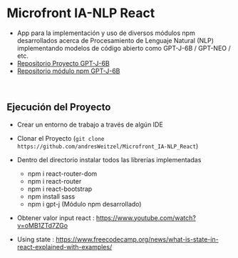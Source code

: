 # Microfront IA-NLP React
* App para la implementación y uso de diversos módulos npm desarrollados acerca de Procesamiento de Lenguaje Natural (NLP) implementando modelos de código abierto como GPT-J-6B / GPT-NEO / etc.
* [Repositorio Proyecto GPT-J-6B](https://github.com/andresWeitzel/Modulo_GPT-J-6B_NLP_NodeJs)
* [Repositorio módulo npm GPT-J-6B](https://www.npmjs.com/package/gpt-j)

</br>


## Ejecución del Proyecto
* Crear un entorno de trabajo a través de algún IDE
* Clonar el Proyecto (`git clone https://github.com/andresWeitzel/Microfront_IA-NLP_React`)
* Dentro del directorio instalar todos las librerías implementadas
  * npm i react-router-dom
  * npm i react-router
  * npm i react-bootstrap
  * npm install sass
  * npm i gpt-j (Módulo npm desarrollado)
  

* Obtener valor input react : https://www.youtube.com/watch?v=oMB1ZTd7ZGo
* Using state : https://www.freecodecamp.org/news/what-is-state-in-react-explained-with-examples/
